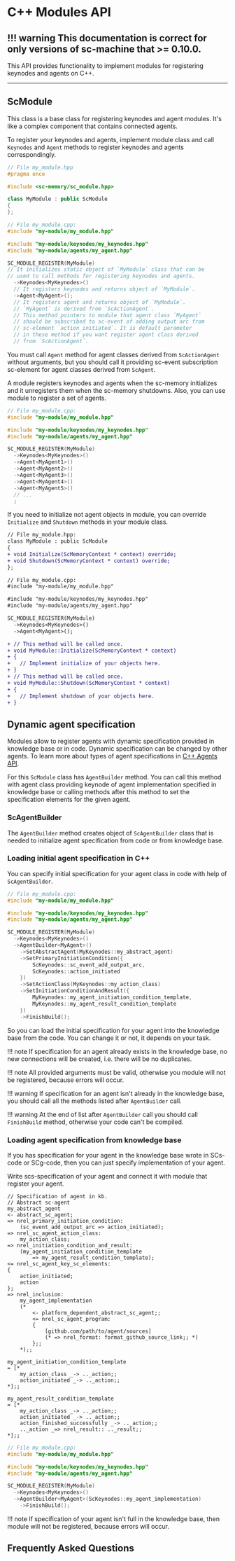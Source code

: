 # **C++ Modules API**

!!! warning
    This documentation is correct for only versions of sc-machine that >= 0.10.0.
--- 

This API provides functionality to implement modules for registering keynodes and agents on C++.

---

## **ScModule**

This class is a base class for registering keynodes and agent modules. It's like a complex component that contains connected agents.

To register your keynodes and agents, implement module class and call `Keynodes` and `Agent` methods to register keynodes and agents correspondingly.

```cpp
// File my_module.hpp
#pragma once

#include <sc-memory/sc_module.hpp>

class MyModule : public ScModule
{
};
```

```cpp
// File my_module.cpp:
#include "my-module/my_module.hpp"

#include "my-module/keynodes/my_keynodes.hpp"
#include "my-module/agents/my_agent.hpp"

SC_MODULE_REGISTER(MyModule)
// It initializes static object of `MyModule` class that can be 
// used to call methods for registering keynodes and agents.
  ->Keynodes<MyKeynodes>()
  // It registers keynodes and returns object of `MyModule`.
  ->Agent<MyAgent>(); 
  // It registers agent and returns object of `MyModule`.
  // `MyAgent` is derived from `ScActionAgent`.
  // This method pointers to module that agent class `MyAgent`
  // should be subscribed to sc-event of adding output arc from 
  // sc-element `action_initiated`. It is default parameter
  // in these method if you want register agent class derived 
  // from `ScActionAgent`.
```

You must call `Agent` method for agent classes derived from `ScActionAgent` without arguments, but you should call it providing sc-event subscription sc-element for agent classes derived from `ScAgent`.

A module registers keynodes and agents when the sc-memory initializes and it unregisters them when the sc-memory shutdowns.
Also, you can use module to register a set of agents.

```cpp
// File my_module.cpp:
#include "my-module/my_module.hpp"

#include "my-module/keynodes/my_keynodes.hpp"
#include "my-module/agents/my_agent.hpp"

SC_MODULE_REGISTER(MyModule)
  ->Keynodes<MyKeynodes>()
  ->Agent<MyAgent1>()
  ->Agent<MyAgent2>()
  ->Agent<MyAgent3>()
  ->Agent<MyAgent4>()
  ->Agent<MyAgent5>()
  // ...
  ;
```

If you need to initialize not agent objects in module, you can override `Initialize` and `Shutdown` methods in your module class.

```diff
// File my_module.hpp:
class MyModule : public ScModule
{
+ void Initialize(ScMemoryContext * context) override;
+ void Shutdown(ScMemoryContext * context) override;
};
```

```diff
// File my_module.cpp:
#include "my-module/my_module.hpp"

#include "my-module/keynodes/my_keynodes.hpp"
#include "my-module/agents/my_agent.hpp"

SC_MODULE_REGISTER(MyModule)
  ->Keynodes<MyKeynodes>()
  ->Agent<MyAgent>(); 

+ // This method will be called once. 
+ void MyModule::Initialize(ScMemoryContext * context)
+ {
+   // Implement initialize of your objects here.
+ }
+ // This method will be called once. 
+ void MyModule::Shutdown(ScMemoryContext * context)
+ {
+   // Implement shutdown of your objects here.
+ }
```

## **Dynamic agent specification**

Modules allow to register agents with dynamic specification provided in knowledge base or in code. Dynamic specification can be changed by other agents. To learn more about types of agent specifications in [C++ Agents API](agents.md).

For this `ScModule` class has `AgentBuilder` method. You can call this method with agent class providing keynode of agent implementation specified in knowledge base or calling methods after this method to set the specification elements for the given agent.

### **ScAgentBuilder**

The `AgentBuilder` method creates object of `ScAgentBuilder` class that is needed to initialize agent specification from code or from knowledge base.

### **Loading initial agent specification in C++**

You can specify initial specification for your agent class in code with help of `ScAgentBuilder`.

```cpp
// File my_module.cpp:
#include "my-module/my_module.hpp"

#include "my-module/keynodes/my_keynodes.hpp"
#include "my-module/agents/my_agent.hpp"

SC_MODULE_REGISTER(MyModule)
  ->Keynodes<MyKeynodes>()
  ->AgentBuilder<MyAgent>()
    ->SetAbstractAgent(MyKeynodes::my_abstract_agent)
    ->SetPrimaryInitiationCondition({
        ScKeynodes::sc_event_add_output_arc, 
        ScKeynodes::action_initiated
    })
    ->SetActionClass(MyKeynodes::my_action_class)
    ->SetInitiationConditionAndResult({
        MyKeynodes::my_agent_initiation_condition_template,
        MyKeynodes::my_agent_result_condition_template
    })
    ->FinishBuild();
```

So you can load the initial specification for your agent into the knowledge base from the code. You can change it or not, it depends on your task.

!!! note
    If specification for an agent already exists in the knowledge base, no new connections will be created, i.e. there will be no duplicates.

!!! note
    All provided arguments must be valid, otherwise you module will not be registered, because errors will occur.

!!! warning
    If specification for an agent isn't already in the knowledge base, you should call all the methods listed after `AgentBuilder` call.

!!! warning
    At the end of list after `AgentBuilder` call you should call `FinishBuild` method, otherwise your code can't be compiled.

### **Loading agent specification from knowledge base**

If you has specification for your agent in the knowledge base wrote in SCs-code or SCg-code, then you can just specify implementation of your agent.

Write scs-specification of your agent and connect it with module that register your agent.

```scs
// Specification of agent in kb.
// Abstract sc-agent
my_abstract_agent
<- abstract_sc_agent;
=> nrel_primary_initiation_condition: 
    (sc_event_add_output_arc => action_initiated); 
=> nrel_sc_agent_action_class:
    my_action_class; 
=> nrel_initiation_condition_and_result: 
    (my_agent_initiation_condition_template 
        => my_agent_result_condition_template);
<= nrel_sc_agent_key_sc_elements:
{
    action_initiated;
    action
};
=> nrel_inclusion: 
    my_agent_implementation 
    (*
        <- platform_dependent_abstract_sc_agent;;
        <= nrel_sc_agent_program: 
        {
            [github.com/path/to/agent/sources] 
            (* => nrel_format: format_github_source_link;; *)
        };; 
    *);;

my_agent_initiation_condition_template
= [*
    my_action_class _-> .._action;;
    action_initiated _-> .._action;;
*];; 

my_agent_result_condition_template
= [*
    my_action_class _-> .._action;;
    action_initiated _-> .._action;;
    action_finished_successfully _-> .._action;;
    .._action _=> nrel_result:: .._result;;
*];;
```

```cpp
// File my_module.cpp:
#include "my-module/my_module.hpp"

#include "my-module/keynodes/my_keynodes.hpp"
#include "my-module/agents/my_agent.hpp"

SC_MODULE_REGISTER(MyModule)
  ->Keynodes<MyKeynodes>()
  ->AgentBuilder<MyAgent>(ScKeynodes::my_agent_implementation)
    ->FinishBuild();
```

!!! note
    If specification of your agent isn't full in the knowledge base, then module will not be registered, because errors will occur.

## **Frequently Asked Questions**
